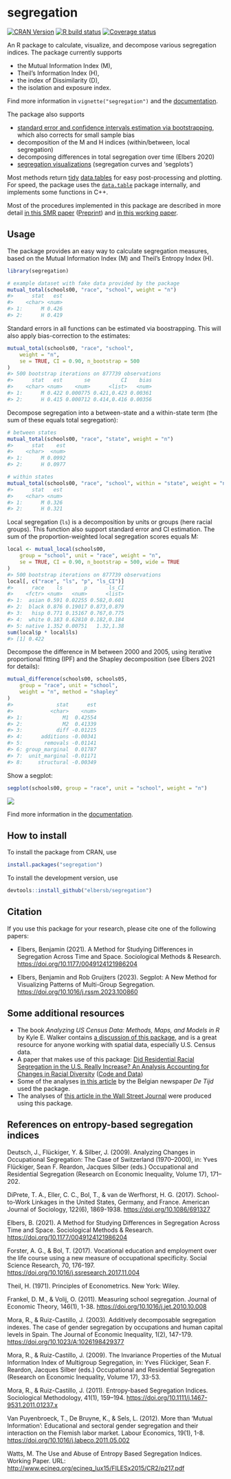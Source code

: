 <!-- README.md is generated from README.Rmd. Please edit that file -->

# segregation

[![CRAN
Version](https://www.r-pkg.org/badges/version/segregation)](https://CRAN.R-project.org/package=segregation)
[![R build
status](https://github.com/elbersb/segregation/workflows/R-CMD-check/badge.svg)](https://github.com/elbersb/segregation/actions)
[![Coverage
status](https://codecov.io/gh/elbersb/segregation/branch/master/graph/badge.svg)](https://app.codecov.io/github/elbersb/segregation?branch=master)

An R package to calculate, visualize, and decompose various segregation
indices. The package currently supports

-   the Mutual Information Index (M),
-   Theil’s Information Index (H),
-   the index of Dissimilarity (D),
-   the isolation and exposure index.

Find more information in `vignette("segregation")` and the
[documentation](https://elbersb.de/segregation).

The package also supports

-   [standard error and confidence intervals estimation via
    bootstrapping](https://elbersb.com/public/posts/2021-11-24-segregation-bias/),
    which also corrects for small sample bias
-   decomposition of the M and H indices (within/between, local
    segregation)
-   decomposing differences in total segregation over time (Elbers 2020)
-   [segregation
    visualizations](https://elbersb.github.io/segregation/articles/plotting.html)
    (segregation curves and ‘segplots’)

Most methods return [tidy](https://vita.had.co.nz/papers/tidy-data.html)
[data.tables](https://rdatatable.gitlab.io/data.table/) for easy
post-processing and plotting. For speed, the package uses the
[`data.table`](https://rdatatable.gitlab.io/data.table/) package
internally, and implements some functions in C++.

Most of the procedures implemented in this package are described in more
detail [in this SMR
paper](https://journals.sagepub.com/doi/full/10.1177/0049124121986204)
([Preprint](https://osf.io/preprints/socarxiv/ya7zs/)) and [in this
working paper](https://osf.io/preprints/socarxiv/ruw4g/).

## Usage

The package provides an easy way to calculate segregation measures,
based on the Mutual Information Index (M) and Theil’s Entropy Index (H).

``` r
library(segregation)

# example dataset with fake data provided by the package
mutual_total(schools00, "race", "school", weight = "n")
#>      stat   est
#>    <char> <num>
#> 1:      M 0.426
#> 2:      H 0.419
```

Standard errors in all functions can be estimated via boostrapping. This
will also apply bias-correction to the estimates:

``` r
mutual_total(schools00, "race", "school",
    weight = "n",
    se = TRUE, CI = 0.90, n_bootstrap = 500
)
#> 500 bootstrap iterations on 877739 observations
#>      stat   est       se          CI    bias
#>    <char> <num>    <num>      <list>   <num>
#> 1:      M 0.422 0.000775 0.421,0.423 0.00361
#> 2:      H 0.415 0.000712 0.414,0.416 0.00356
```

Decompose segregation into a between-state and a within-state term (the
sum of these equals total segregation):

``` r
# between states
mutual_total(schools00, "race", "state", weight = "n")
#>      stat    est
#>    <char>  <num>
#> 1:      M 0.0992
#> 2:      H 0.0977

# within states
mutual_total(schools00, "race", "school", within = "state", weight = "n")
#>      stat   est
#>    <char> <num>
#> 1:      M 0.326
#> 2:      H 0.321
```

Local segregation (`ls`) is a decomposition by units or groups (here
racial groups). This function also support standard error and CI
estimation. The sum of the proportion-weighted local segregation scores
equals M:

``` r
local <- mutual_local(schools00,
    group = "school", unit = "race", weight = "n",
    se = TRUE, CI = 0.90, n_bootstrap = 500, wide = TRUE
)
#> 500 bootstrap iterations on 877739 observations
local[, c("race", "ls", "p", "ls_CI")]
#>      race    ls       p       ls_CI
#>    <fctr> <num>   <num>      <list>
#> 1:  asian 0.591 0.02255 0.582,0.601
#> 2:  black 0.876 0.19017 0.873,0.879
#> 3:   hisp 0.771 0.15167 0.767,0.775
#> 4:  white 0.183 0.62810 0.182,0.184
#> 5: native 1.352 0.00751   1.32,1.38
sum(local$p * local$ls)
#> [1] 0.422
```

Decompose the difference in M between 2000 and 2005, using iterative
proportional fitting (IPF) and the Shapley decomposition (see Elbers
2021 for details):

``` r
mutual_difference(schools00, schools05,
    group = "race", unit = "school",
    weight = "n", method = "shapley"
)
#>              stat      est
#>            <char>    <num>
#> 1:             M1  0.42554
#> 2:             M2  0.41339
#> 3:           diff -0.01215
#> 4:      additions -0.00341
#> 5:       removals -0.01141
#> 6: group_marginal  0.01787
#> 7:  unit_marginal -0.01171
#> 8:     structural -0.00349
```

Show a segplot:

``` r
segplot(schools00, group = "race", unit = "school", weight = "n")
```

![](man/figures/README-segplot-1.png)<!-- -->

Find more information in the
[documentation](https://elbersb.github.io/segregation/).

## How to install

To install the package from CRAN, use

``` r
install.packages("segregation")
```

To install the development version, use

``` r
devtools::install_github("elbersb/segregation")
```

## Citation

If you use this package for your research, please cite one of the
following papers:

-   Elbers, Benjamin (2021). A Method for Studying Differences in
    Segregation Across Time and Space. Sociological Methods & Research.
    <https://doi.org/10.1177/0049124121986204>

-   Elbers, Benjamin and Rob Gruijters (2023). Segplot: A New Method for
    Visualizing Patterns of Multi-Group Segregation.
    <https://doi.org/10.1016/j.rssm.2023.100860>

## Some additional resources

-   The book *Analyzing US Census Data: Methods, Maps, and Models in R*
    by Kyle E. Walker contains [a discussion of this
    package](https://walker-data.com/census-r/modeling-us-census-data.html#indices-of-segregation-and-diversity),
    and is a great resource for anyone working with spatial data,
    especially U.S. Census data.
-   A paper that makes use of this package: [Did Residential Racial
    Segregation in the U.S. Really Increase? An Analysis Accounting for
    Changes in Racial
    Diversity](https://elbersb.com/public/posts/segregation-increase/)
    ([Code and Data](https://osf.io/mg9q4/))
-   Some of the analyses [in this
    article](https://multimedia.tijd.be/diversiteit/) by the Belgian
    newspaper *De Tijd* used the package.
-   The analyses of [this article in the Wall Street
    Journal](https://www.wsj.com/articles/chicago-vs-dallas-why-the-north-lags-behind-the-south-and-west-in-racial-integration-11657936680)
    were produced using this package.

## References on entropy-based segregation indices

Deutsch, J., Flückiger, Y. & Silber, J. (2009). Analyzing Changes in
Occupational Segregation: The Case of Switzerland (1970–2000), in: Yves
Flückiger, Sean F. Reardon, Jacques Silber (eds.) Occupational and
Residential Segregation (Research on Economic Inequality, Volume 17),
171–202.

DiPrete, T. A., Eller, C. C., Bol, T., & van de Werfhorst, H. G. (2017).
School-to-Work Linkages in the United States, Germany, and France.
American Journal of Sociology, 122(6), 1869-1938.
<https://doi.org/10.1086/691327>

Elbers, B. (2021). A Method for Studying Differences in Segregation
Across Time and Space. Sociological Methods & Research.
<https://doi.org/10.1177/0049124121986204>

Forster, A. G., & Bol, T. (2017). Vocational education and employment
over the life course using a new measure of occupational specificity.
Social Science Research, 70, 176-197.
<https://doi.org/10.1016/j.ssresearch.2017.11.004>

Theil, H. (1971). Principles of Econometrics. New York: Wiley.

Frankel, D. M., & Volij, O. (2011). Measuring school segregation.
Journal of Economic Theory, 146(1), 1-38.
<https://doi.org/10.1016/j.jet.2010.10.008>

Mora, R., & Ruiz-Castillo, J. (2003). Additively decomposable
segregation indexes. The case of gender segregation by occupations and
human capital levels in Spain. The Journal of Economic Inequality, 1(2),
147-179. <https://doi.org/10.1023/A:1026198429377>

Mora, R., & Ruiz-Castillo, J. (2009). The Invariance Properties of the
Mutual Information Index of Multigroup Segregation, in: Yves Flückiger,
Sean F. Reardon, Jacques Silber (eds.) Occupational and Residential
Segregation (Research on Economic Inequality, Volume 17), 33-53.

Mora, R., & Ruiz-Castillo, J. (2011). Entropy-based Segregation Indices.
Sociological Methodology, 41(1), 159–194.
<https://doi.org/10.1111/j.1467-9531.2011.01237.x>

Van Puyenbroeck, T., De Bruyne, K., & Sels, L. (2012). More than ‘Mutual
Information’: Educational and sectoral gender segregation and their
interaction on the Flemish labor market. Labour Economics, 19(1), 1-8.
<https://doi.org/10.1016/j.labeco.2011.05.002>

Watts, M. The Use and Abuse of Entropy Based Segregation Indices.
Working Paper. URL:
<http://www.ecineq.org/ecineq_lux15/FILESx2015/CR2/p217.pdf>
